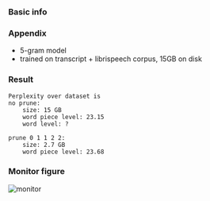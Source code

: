 ### Basic info

### Appendix

* 5-gram model
* trained on transcript + librispeech corpus, 15GB on disk

### Result
```
Perplexity over dataset is 
no prune:
    size: 15 GB
    word piece level: 23.15
    word level: ?

prune 0 1 1 2 2:
    size: 2.7 GB
    word piece level: 23.68
```

### Monitor figure
![monitor](./monitor.png)
